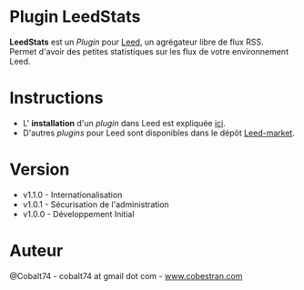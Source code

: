 Plugin LeedStats
=============

**LeedStats** est un _Plugin_ pour [Leed](http://projet.idleman.fr/leed), un agrégateur libre de flux RSS.<br />
Permet d'avoir des petites statistiques sur les flux de votre environnement Leed.

Instructions
============

* L' **installation** d'un _plugin_ dans Leed est expliquée [ici](http://projet.idleman.fr/leed/?page=Plugins).
* D'autres _plugins_ pour Leed sont disponibles dans le dépôt [Leed-market](https://github.com/ldleman/Leed-market).

Version
=======

* v1.1.0  - Internationalisation
* v1.0.1  - Sécurisation de l'administration
* v1.0.0  - Développement Initial

Auteur
=======
@Cobalt74 - cobalt74 at gmail dot com - www.cobestran.com